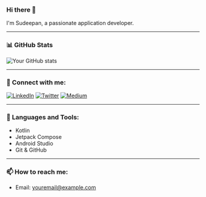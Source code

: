 ### Hi there 👋

I'm Sudeepan, a passionate application developer.

---

### 📊 GitHub Stats
![Your GitHub stats](https://github-readme-stats.vercel.app/api?username=sudeepanv&show_icons=true&theme=radical)

---

### 🔗 Connect with me:
[![LinkedIn](https://img.shields.io/badge/LinkedIn-Sudeepan_V-blue?logo=linkedin&logoColor=white)](www.linkedin.com/in/sudeepan-v-341a02300)
[![Twitter](https://img.shields.io/badge/Twitter-@vsudeepan-blue?logo=twitter&logoColor=white)](https://x.com/vsudeepan?t=5LW__Mb9uc9Rj-a2LEa5kQ&s=08)
[![Medium](https://img.shields.io/badge/Medium-@vsudeepan-blue?logo=medium&logoColor=white)](https://medium.com/@vsudeepan)

---

### 🚀 Languages and Tools:
- Kotlin
- Jetpack Compose
- Android Studio
- Git & GitHub

---

### 📫 How to reach me:
- Email: [youremail@example.com](vsudeepan@gmail.com)

